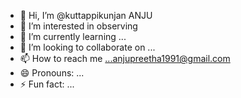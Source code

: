 - 👋 Hi, I’m @kuttappikunjan ANJU 
- 👀 I’m interested in observing
- 🌱 I’m currently learning ...
- 💞️ I’m looking to collaborate on ...
- 📫 How to reach me ...anjupreetha1991@gmail.com
- 😄 Pronouns: ...
- ⚡ Fun fact: ...

<!---
kuttappikunjan/kuttappikunjan is a ✨ special ✨ repository because its `README.md` (this file) appears on your GitHub profile.
You can click the Preview link to take a look at your changes.
--->
